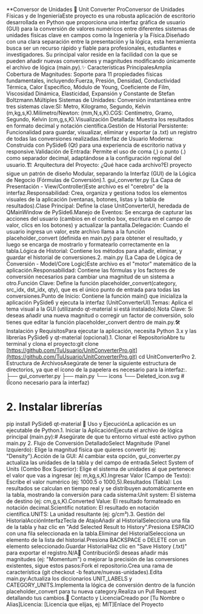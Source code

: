 **Conversor de Unidades
📐 Unit Converter ProConversor de Unidades Físicas y de IngenieríaEste proyecto es una robusta aplicación de escritorio desarrollada en Python que proporciona una interfaz gráfica de usuario (GUI) para la conversión de valores numéricos entre diferentes sistemas de unidades físicas clave en campos como la Ingeniería y la Física.Diseñado con una clara separación entre la presentación y la lógica, esta herramienta busca ser un recurso rápido y fiable para profesionales, estudiantes e investigadores. Su principal valor reside en la facilidad con la que se pueden añadir nuevas conversiones y magnitudes modificando únicamente el archivo de lógica (main.py).✨ Características PrincipalesAmplia Cobertura de Magnitudes: Soporte para 11 propiedades físicas fundamentales, incluyendo:Fuerza, Presión, Densidad, Conductividad Térmica, Calor Específico, Módulo de Young, Coeficiente de Film, Viscosidad Dinámica, Elasticidad, Expansión y Constante de Stefan Boltzmann.Múltiples Sistemas de Unidades: Conversión instantánea entre tres sistemas clave:SI: Metro, Kilogramo, Segundo, Kelvin (m,kg,s,K).Milímetro/Newton: (mm,N,s,K).CGS: Centímetro, Gramo, Segundo, Kelvin (cm,g,s,K).Visualización Detallada: Muestra los resultados en formato decimal y notación científica.Gestión de Historial Persistente: Funcionalidad para guardar, visualizar, eliminar y exportar (a .txt) un registro de todas las conversiones realizadas.Interfaz de Usuario Moderna: Construida con PySide6 (Qt) para una experiencia de escritorio nativa y responsive.Validación de Entrada: Permite el uso de coma (,) o punto (.) como separador decimal, adaptándose a la configuración regional del usuario.🏗️ Arquitectura del Proyecto: ¿Qué hace cada archivo?El proyecto sigue un patrón de diseño Modular, separando la Interfaz (GUI) de la Lógica de Negocio (Fórmulas de Conversión).1. gui_converter.py (La Capa de Presentación - View/Controller)Este archivo es el "cerebro" de la interfaz.Responsabilidad: Crea, organiza y gestiona todos los elementos visuales de la aplicación (ventanas, botones, listas y la tabla de resultados).Clase Principal: Define la clase UnitConverterUI, heredada de QMainWindow de PySide6.Manejo de Eventos: Se encarga de capturar las acciones del usuario (cambios en el combo box, escritura en el campo de valor, clics en los botones) y actualizar la pantalla.Delegación: Cuando el usuario ingresa un valor, este archivo llama a la función placeholder_convert (definida en main.py) para obtener el resultado, y luego se encarga de mostrarlo y formatearlo correctamente en la tabla.Lógica de Historial: Contiene los métodos para añadir, eliminar, y guardar el historial de conversiones.2. main.py (La Capa de Lógica de Conversión - Model/Core Logic)Este archivo es el "motor" matemático de la aplicación.Responsabilidad: Contiene las fórmulas y los factores de conversión necesarios para cambiar una magnitud de un sistema a otro.Función Clave: Define la función placeholder_convert(category, src_idx, dst_idx, qty), que es el único punto de entrada para todas las conversiones.Punto de Inicio: Contiene la función main() que inicializa la aplicación PySide6 y ejecuta la interfaz (UnitConverterUI).Temas: Aplica el tema visual a la GUI (utilizando qt-material si está instalado).Nota Clave: Si deseas añadir una nueva magnitud o corregir un factor de conversión, solo tienes que editar la función placeholder_convert dentro de main.py.🛠️ Instalación y RequisitosPara ejecutar la aplicación, necesita Python 3.x y las librerías PySide6 y qt-material (opcional).1. Clonar el RepositorioAbre tu terminal y clona el proyecto:git clone [https://github.com/TuUsuario/UnitConverterPro.git](https://github.com/TuUsuario/UnitConverterPro.git)
cd UnitConverterPro
2. Estructura de ArchivosAsegúrate de tener la siguiente estructura de directorios, ya que el ícono de la papelera es necesario para la interfaz:.
├── gui_converter.py
├── main.py
└── icons
    └── Deleted_icon.svg  # (Ícono necesario para la interfaz)

# 2. Instalar librerías
pip install PySide6 qt-material
🚀 Uso y EjecuciónLa aplicación es un ejecutable de Python.1. Iniciar la AplicaciónEjecuta el archivo de lógica principal (main.py):# Asegúrate de que tu entorno virtual esté activo
python main.py
2. Flujo de Conversión DetalladoSelect Magnitude (Panel Izquierdo): Elige la magnitud física que quieres convertir (ej: "Density").Acción de la GUI: Al cambiar esta opción, gui_converter.py actualiza las unidades de la tabla y del campo de entrada.Select System of Units (Combo Box Superior): Elige el sistema de unidades al que pertenece el valor que vas a ingresar (ej: m,kg,s,K).Ingresar Valor (Campo de Texto): Escribe el valor numérico (ej: 1000.5 o 1000,5).Resultados (Tabla): Los resultados se calculan en tiempo real y se distribuyen automáticamente en la tabla, mostrando la conversión para cada sistema:Unit system: El sistema de destino (ej: cm,g,s,K).Converted Value: El resultado formateado en notación decimal.Scientific notation: El resultado en notación científica.UNITS: La unidad resultante (ej: g/cm³).3. Gestión del HistorialAcciónInterfazTecla de AtajoAñadir al HistorialSelecciona una fila de la tabla y haz clic en "Add Selected Result to History".Presiona ESPACIO con una fila seleccionada en la tabla.Eliminar del HistorialSelecciona un elemento de la lista del historial.Presiona BACKSPACE o DELETE con un elemento seleccionado.Guardar HistorialHaz clic en "Save History (.txt)" para exportar el registro.N/A🤝 ContribuciónSi deseas añadir más magnitudes (ej: "Momentum") o mejorar la precisión de las conversiones existentes, sigue estos pasos:Fork el repositorio.Crea una rama de característica (git checkout -b feature/nuevas-unidades).Edita main.py:Actualiza los diccionarios UNIT_LABELS y CATEGORY_UNITS.Implementa la lógica de conversión dentro de la función placeholder_convert para tu nueva category.Realiza un Pull Request detallando tus cambios.📧 Contacto y LicenciaCreado por [Tu Nombre o Alias]Licencia: [Licencia que elijas, ej: MIT]Enlace del Proyecto
